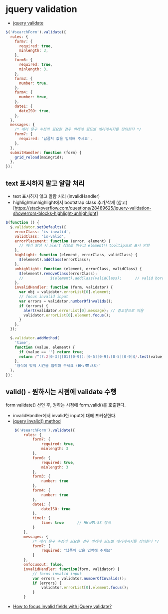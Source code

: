# jquery validation

- [jquery validate](https://jqueryvalidation.org/validate/)

```javascript
$('#searchForm').validate({
  rules: {
    form7: {
      required: true,
      minlength: 3,
    },
    form6: {
      required: true,
      minlength: 3,
    },
    form3: {
      number: true,
    },
    form4: {
      number: true,
    },
    date1: {
      dateISO: true,
    },
  },
  messages: {
    /* 에러 문구 수정이 필요한 경우 아래에 필드별 에러메시지를 정의한다 */
    form7: {
      required: '납품처 값을 입력해 주세요',
    },
  },
  submitHandler: function (form) {
    grid_reload(maingrid);
  },
});
```

## text 표시하지 말고 알람 처리

- text 표시하지 않고 알람 처리 (invalidHandler)
- highlight/unhighlight에서 bootstrap class 추가/삭제 (참고)[https://stackoverflow.com/questions/28489625/jquery-validation-showerrors-blocks-highlight-unhighlight]

```javascript
$(function () {
  $.validator.setDefaults({
    errorClass: 'is-invalid',
    validClass: 'is-valid',
    errorPlacement: function (error, element) {
      // 에러 발생 시 alert 창으로 띄우고 element나 tooltip으로 표시 안함
    },
    highlight: function (element, errorClass, validClass) {
      $(element).addClass(errorClass);
    },
    unhighlight: function (element, errorClass, validClass) {
      $(element).removeClass(errorClass);
      //            $(element).addClass(validClass);      // valid border 표시
    },
    invalidHandler: function (form, validator) {
      var obj = validator.errorList[0].element;
      // focus invalid input
      var errors = validator.numberOfInvalids();
      if (errors) {
        alert(validator.errorList[0].message); // 경고창으로 띄움
        validator.errorList[0].element.focus();
      }
    },
  });

  $.validator.addMethod(
    'time',
    function (value, element) {
      if (value == '') return true;
      return /^(?:2[0-3]|[01][0-9]):[0-5][0-9]:[0-5][0-9]$/.test(value);
    },
    '형식에 맞춰 시간을 입력해 주세요 (HH:MM:SS)'
  );
});
```

## valid() - 원하시는 시점에 validate 수행

form validate() 선언 후, 원하는 시점에 form.valid()를 호출한다.

- invalidHandler에서 invalid한 input에 대해 포커싱한다.
- [jquery invalid() method](https://jqueryvalidation.org/valid/)

```javascript
    $('#searchForm').validate({
        rules: {
            form7: {
                required: true,
                minlength: 3
            },
            form6: {
                required: true,
                minlength: 3
            },
            form3: {
                number: true
            },
            form4: {
                number: true
            },
            date1: {
                dateISO: true
            },
            time1: {
                time: true      // HH:MM:SS 형식
            }
        },
        messages: {
            /* 에러 문구 수정이 필요한 경우 아래에 필드별 에러메시지를 정의한다 */
            form7: {
                required: "납품처 값을 입력해 주세요"
            }
        },
        onfocusout: false,
        invalidHandler: function(form, validator) {
            // focus invalid input
            var errors = validator.numberOfInvalids();
            if (errors) {
                validator.errorList[0].element.focus();
            }
        }
```

- [How to focus invalid fields with jQuery validate?](https://stackoverflow.com/questions/10111907/how-to-focus-invalid-fields-with-jquery-validate)
